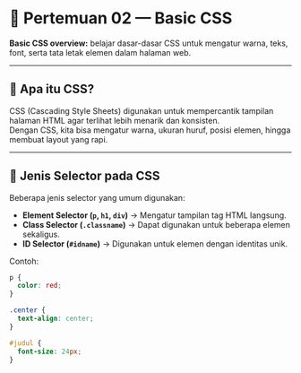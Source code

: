 # 🎨 Pertemuan 02 — Basic CSS

**Basic CSS overview:** belajar dasar-dasar CSS untuk mengatur warna, teks, font, serta tata letak elemen dalam halaman web.

---

## 🧠 Apa itu CSS?

CSS (Cascading Style Sheets) digunakan untuk mempercantik tampilan halaman HTML agar terlihat lebih menarik dan konsisten.  
Dengan CSS, kita bisa mengatur warna, ukuran huruf, posisi elemen, hingga membuat layout yang rapi.

---

## 🧩 Jenis Selector pada CSS

Beberapa jenis selector yang umum digunakan:

- **Element Selector (`p`, `h1`, `div`)** → Mengatur tampilan tag HTML langsung.  
- **Class Selector (`.classname`)** → Dapat digunakan untuk beberapa elemen sekaligus.  
- **ID Selector (`#idname`)** → Digunakan untuk elemen dengan identitas unik.  

Contoh:
```css
p {
  color: red;
}

.center {
  text-align: center;
}

#judul {
  font-size: 24px;
}
